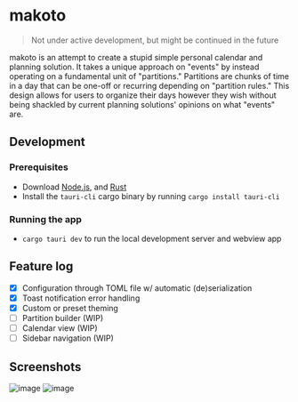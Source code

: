 # makoto

> Not under active development, but might be continued in the future

makoto is an attempt to create a stupid simple personal calendar and planning solution.
It takes a unique approach on "events" by instead operating on a fundamental unit of "partitions."
Partitions are chunks of time in a day that can be one-off or recurring depending on "partition rules."
This design allows for users to organize their days however they wish without being shackled by current planning solutions' opinions on what "events" are.

## Development
### Prerequisites
- Download [Node.js](https://nodejs.org), and [Rust](https://www.rust-lang.org/)
- Install the `tauri-cli` cargo binary by running `cargo install tauri-cli`

### Running the app
- `cargo tauri dev` to run the local development server and webview app

## Feature log
- [x] Configuration through TOML file w/ automatic (de)serialization
- [x] Toast notification error handling
- [x] Custom or preset theming
- [ ] Partition builder (WIP)
- [ ] Calendar view (WIP)
- [ ] Sidebar navigation (WIP)

## Screenshots
![image](https://github.com/user-attachments/assets/10233193-6763-4ed9-aea5-a926b60d63da)
![image](https://github.com/user-attachments/assets/4f3e6399-2bd7-4805-b1b3-9342ad6bdfec)

